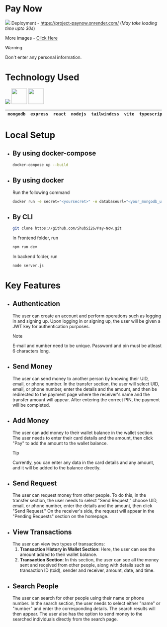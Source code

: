 # Pay Now

![](https://github.com/ShubSi26/Pay-Now/blob/main/images/default.jpg)
Deployment - https://project-paynow.onrender.com/ (_May take loading time upto 30s_)

More images - [Click Here](https://github.com/ShubSi26/Pay-Now/tree/main/images)

> [!WARNING]
> Don't enter any personal information.

# Technology Used

<img src="https://skillicons.dev/icons?i=mongodb,express,react,nodejs,tailwind,vite,ts,js,npm,docker " /> <img src = "https://jwt.io/img/pic_logo.svg" width = 50px> <img src = "https://zod.dev/logo.svg" width = 50px>

| `mongodb` | `express` | `react` | `nodejs` | `tailwindcss` | `vite` | `typescript` | `javascript` | `Docker` | `JWT` | `ZOD` |
| --------- | --------- | ------- | -------- | ------------- | ------ | ------------ | ------------ | -------- | ----- | ----- |

# Local Setup

- ## By using docker-compose
  ```bash
  docker-compose up --build
  ```
- ## By using docker
  Run the following command
  ```bash
  docker run -e secret="<yoursecret>" -e databaseurl="<your_mongodb_url>" shubhamdockr/paynow:v2_latest
  ```
- ## By CLI
  ```bash
  git clone https://github.com/ShubSi26/Pay-Now.git
  ```
  In Frontend folder, run
  ```bash
  npm run dev
  ```
  In backend folder, run
  ```bash
  node server.js
  ```

# Key Features

- ## Authentication
  The user can create an account and perform operations such as logging in and signing up. Upon logging in or signing up, the user will be given a JWT key for authentication purposes.
  > [!NOTE]
  > E-mail and number need to be unique.
  > Password and pin must be atleast 6 characters long.
- ## Send Money
  The user can send money to another person by knowing their UID, email, or phone number. In the transfer section, the user will select UID, email, or phone number, enter the details and the amount, and then be redirected to the payment page where the receiver's name and the transfer amount will appear. After entering the correct PIN, the payment will be completed.
- ## Add Money
  The user can add money to their wallet balance in the wallet section. The user needs to enter their card details and the amount, then click "Pay" to add the amount to the wallet balance.
  > [!TIP]
  > Currently, you can enter any data in the card details and any amount, and it will be added to the balance directly.
- ## Send Request
  The user can request money from other people. To do this, in the transfer section, the user needs to select "Send Request," choose UID, email, or phone number, enter the details and the amount, then click "Send Request." On the receiver's side, the request will appear in the "Pending Requests" section on the homepage.
- ## View Transactions
  The user can view two types of transactions:
  1. **Transaction History in Wallet Section**: Here, the user can see the amount added to their wallet balance.
  2. **Transaction Section**: In this section, the user can see all the money sent and received from other people, along with details such as transaction ID (txid), sender and receiver, amount, date, and time.
- ## Search People
  The user can search for other people using their name or phone number. In the search section, the user needs to select either "name" or "number" and enter the corresponding details. The search results will then appear. The user also has the option to send money to the searched individuals directly from the search page.
